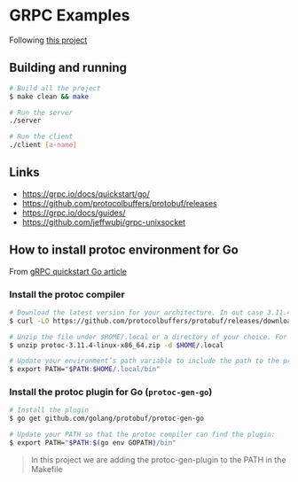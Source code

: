 # GRPC Examples

Following [this project](https://github.com/grpc/grpc-go/tree/master/examples/helloworld)

## Building and running

```bash
# Build all the project
$ make clean && make

# Run the server
./server

# Run the client
./client [a-name]
```

## Links

- https://grpc.io/docs/quickstart/go/
- https://github.com/protocolbuffers/protobuf/releases
- https://grpc.io/docs/guides/
- https://github.com/jeffwubj/grpc-unixsocket

## How to install protoc environment for Go

From [gRPC quickstart Go article](https://grpc.io/docs/quickstart/go/#prerequisites)

### Install the protoc compiler

```bash
# Download the latest version for your architecture. In out case 3.11.4-linux-x86_64
$ curl -LO https://github.com/protocolbuffers/protobuf/releases/download/v3.11.4/protoc-3.11.4-linux-x86_64.zip

# Unzip the file under $HOME/.local or a directory of your choice. For example:
$ unzip protoc-3.11.4-linux-x86_64.zip -d $HOME/.local

# Update your environment’s path variable to include the path to the protoc executable. For example:
$ export PATH="$PATH:$HOME/.local/bin"
```

### Install the protoc plugin for Go (`protoc-gen-go`)

```bash
# Install the plugin
$ go get github.com/golang/protobuf/protoc-gen-go

# Update your PATH so that the protoc compiler can find the plugin:
$ export PATH="$PATH:$(go env GOPATH)/bin"
```

> In this project we are adding the protoc-gen-plugin to the PATH in the Makefile
